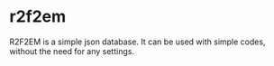 # r2f2em
R2F2EM is a simple json database. It can be used with simple codes, without the need for any settings.

